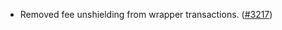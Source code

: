 - Removed fee unshielding from wrapper transactions.
  ([\#3217](https://github.com/anoma/namada/pull/3217))